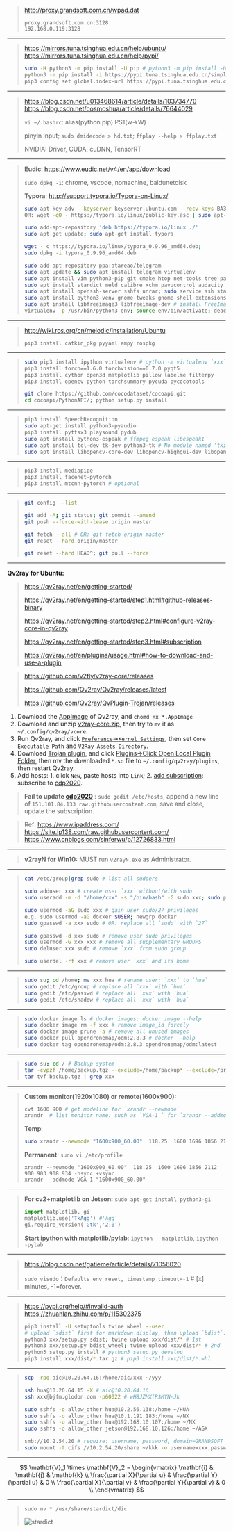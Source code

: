 >  http://proxy.grandsoft.com.cn/wpad.dat
>
>  ```
>  proxy.grandsoft.com.cn:3128
>  192.168.0.119:3128
>  ```

---

>  https://mirrors.tuna.tsinghua.edu.cn/help/ubuntu/
>  https://mirrors.tuna.tsinghua.edu.cn/help/pypi/
>
>  ```bash
>  sudo -H python3 -m pip install -U pip # python3 -m pip install -U pip
>  python3 -m pip install -i https://pypi.tuna.tsinghua.edu.cn/simple -U pip
>  pip3 config set global.index-url https://pypi.tuna.tsinghua.edu.cn/simple
>  ```

---

>https://blog.csdn.net/u013468614/article/details/103734770
>https://blog.csdn.net/cosmoshua/article/details/76644029
>
>`vi ~/.bashrc`: alias(python pip) PS1(w->W)
>
>pinyin input; `sudo dmidecode > hd.txt`; `ffplay --help > ffplay.txt`
>
>NVIDIA: Driver, CUDA, cuDNN, TensorRT

---


> **Eudic**: https://www.eudic.net/v4/en/app/download
>
> `sudo dpkg -i`: chrome, vscode, nomachine, baidunetdisk
>
> **Typora**: http://support.typora.io/Typora-on-Linux/
>
> ```bash
> sudo apt-key adv --keyserver keyserver.ubuntu.com --recv-keys BA300B7755AFCFAE
> OR: wget -qO - https://typora.io/linux/public-key.asc | sudo apt-key add -
> 
> sudo add-apt-repository 'deb https://typora.io/linux ./'
> sudo apt-get update; sudo apt-get install typora
> 
> wget - c https://typora.io/linux/typora_0.9.96_amd64.deb; 
> sudo dpkg -i typora_0.9.96_amd64.deb
> ```
>
> ```bash
> sudo add-apt-repository ppa:atareao/telegram
> sudo apt update && sudo apt install telegram virtualenv
> sudo apt install vim python3-pip git cmake htop net-tools tree pandoc
> sudo apt install stardict meld calibre xchm pavucontrol audacity kazam
> sudo apt install openssh-server sshfs unrar; sudo service ssh start
> sudo apt install python3-venv gnome-tweaks gnome-shell-extensions
> sudo apt install libfreeimage3 libfreeimage-dev # install FreeImage
> virtualenv -p /usr/bin/python3 env; source env/bin/activate; deactivate
> ```

---

> http://wiki.ros.org/cn/melodic/Installation/Ubuntu
>
> `pip3 install catkin_pkg pyyaml empy rospkg`

---


> ```bash
> sudo pip3 install ipython virtualenv # python -m virtualenv `xxx`
> pip3 install torch==1.6.0 torchvision==0.7.0 pyqt5
> pip3 install cython open3d matplotlib pillow labelme filterpy
> pip3 install opencv-python torchsummary pycuda pycocotools
> 
> git clone https://github.com/cocodataset/cocoapi.git
> cd cocoapi/PythonAPI/; python setup.py install
> ```

---

> ```bash
> pip3 install SpeechRecognition
> sudo apt-get install python3-pyaudio
> pip3 install pyttsx3 playsound pydub
> sudo apt install python3-espeak # ffmpeg espeak libespeak1
> sudo apt install tcl-dev tk-dev python3-tk # No module named 'tkinter'
> sudo apt install libopencv-core-dev libopencv-highgui-dev libopencv-calib3d-dev libopencv-features2d-dev libopencv-imgproc-dev libopencv-video-dev # install pre-compiled OpenCV libraries
> ```

---

> ```bash
> pip3 install mediapipe
> pip3 install facenet-pytorch
> pip3 install mtcnn-pytorch # optional
> ```

---

> ```bash
> git config --list
> 
> git add -A; git status; git commit --amend
> git push --force-with-lease origin master
> 
> git fetch --all # OR: git fetch origin master
> git reset --hard origin/master
> 
> git reset --hard HEAD^; git pull --force
> ```

---

**Qv2ray for Ubuntu:**

> https://qv2ray.net/en/getting-started/
>
> https://qv2ray.net/en/getting-started/step1.html#github-releases-binary
>
> https://qv2ray.net/en/getting-started/step2.html#configure-v2ray-core-in-qv2ray
>
> https://qv2ray.net/en/getting-started/step3.html#subscription
>
> https://qv2ray.net/en/plugins/usage.html#how-to-download-and-use-a-plugin

> https://github.com/v2fly/v2ray-core/releases
>
> https://github.com/Qv2ray/Qv2ray/releases/latest
>
> https://github.com/Qv2ray/QvPlugin-Trojan/releases

1. Download the [AppImage](https://github.com/Qv2ray/Qv2ray/releases/download/v2.6.3/Qv2ray.v2.6.3.linux-x64.AppImage) of Qv2ray, and `chomd +x *.AppImage`
2. Download and unzip [v2ray-core.zip](https://github.com/v2fly/v2ray-core/releases/download/v4.33.0/v2ray-linux-64.zip), then try to `mv` it as `~/.config/qv2ray/vcore`.
3. Run Qv2ray, and click [`Preference`->`Kernel Settings`](https://qv2ray.net/en/getting-started/step2.html#configure-v2ray-core-in-qv2ray), then set `Core Executable Path` and `V2Ray Assets Directory`.
4. Download [Trojan plugin](https://github.com/Qv2ray/QvPlugin-Trojan/releases/download/v2.0.0/QvTrojanPlugin.v2.0.0.linux-x64.so), and click [Plugins->Click Open Local Plugin Folder](https://qv2ray.net/en/plugins/usage.html#how-to-download-and-use-a-plugin), then mv the downloaded `*.so` file to `~/.config/qv2ray/plugins`, then restart Qv2ray.
5. Add hosts: 1. click `New`, paste hosts into `Link`; 2. [add subscription](https://qv2ray.net/en/getting-started/step3.html#subscription): subscribe to [cdp2020](https://raw.githubusercontent.com/cdp2020/v2ray/master/README.md). 

> **Fail to update [cdp2020](https://raw.githubusercontent.com/cdp2020/v2ray/master/README.md)** : `sudo gedit /etc/hosts`, append a new line of `151.101.84.133 raw.githubusercontent.com`, save and close, update the subscription.

> Ref: https://www.ipaddress.com/
> https://site.ip138.com/raw.githubusercontent.com/
> https://www.cnblogs.com/sinferwu/p/12726833.html

---

> **v2rayN for Win10:** MUST run `v2rayN.exe` as Administrator.

---

> ```bash
> cat /etc/group|grep sudo # list all sudoers
> 
> sudo adduser xxx # create user `xxx` without/with sudo
> sudo useradd -m -d "/home/xxx" -s "/bin/bash" -G sudo xxx; sudo passwd xxx
> 
> sudo usermod -aG sudo xxx # gain user sudo/27 privileges
> e.g. sudo usermod -aG docker $USER; newgrp docker
> sudo gpasswd -a xxx sudo # OR: replace all `sudo` with `27`
> 
> sudo gpasswd -d xxx sudo # remove user sudo privileges
> sudo usermod -G xxx xxx # remove all supplementary GROUPS
> sudo deluser xxx sudo # remove `xxx` from sudo group
> 
> sudo userdel -rf xxx # remove user `xxx` and its home
> ```

---

> ```bash
> sudo su; cd /home; mv xxx hua # rename user: `xxx` to `hua`
> sudo gedit /etc/group # replace all `xxx` with `hua`
> sudo gedit /etc/passwd # replace all `xxx` with `hua`
> sudo gedit /etc/shadow # replace all `xxx` with `hua`
> ```

---

> ```bash
> sudo docker image ls # docker images; docker image --help
> sudo docker image rm -f xxx # remove image_id forcely
> sudo docker image prune -a # remove all unused images
> sudo docker pull opendronemap/odm:2.8.3 # docker --help
> sudo docker tag opendronemap/odm:2.8.3 opendronemap/odm:latest
> ```

---

> ```bash
> sudo su; cd / # Backup system
> tar -cvpzf /home/backup.tgz --exclude=/home/backup* --exclude=/proc --exclude=/tmp --exclude=/lost+found --exclude=/media --exclude=/mnt --exclude=/run /
> tar tvf backup.tgz | grep xxx
> ```

---

> **Custom monitor(1920x1080) or remote(1600x900):**
>
> ```bash
> cvt 1600 900 # get modeline for `xrandr --newmode`
> xrandr  # list monitor name: such as `VGA-1 ` for `xrandr --addmode`
> ```
>
> **Temp**: 
>
> ```bash
> sudo xrandr --newmode "1600x900_60.00"  118.25  1600 1696 1856 2112  900 903 908 934 -hsync +vsync; sudo xrandr --addmode VGA-1 "1600x900_60.00"
> ```
>
> **Permanent**: `sudo vi /etc/profile`
>
> ```
> xrandr --newmode "1600x900_60.00"  118.25  1600 1696 1856 2112  900 903 908 934 -hsync +vsync
> xrandr --addmode VGA-1 "1600x900_60.00"
> ```

---

> **For cv2+matplotlib on Jetson:** `sudo apt-get install python3-gi`
>
> ```python
> import matplotlib, gi
> matplotlib.use('TkAgg') #'Agg'
> gi.require_version('Gtk','2.0')
> ```
>
> **Start ipython with matplotlib/pylab**: `ipython --matplotlib`, `ipython --pylab`

---

> https://blog.csdn.net/gatieme/article/details/71056020
>
> `sudo visudo`：`Defaults env_reset, timestamp_timeout=-1` # [x] minutes, -1=forever.

---

> https://pypi.org/help/#invalid-auth
> https://zhuanlan.zhihu.com/p/115302375
>
> ```bash
> pip3 install -U setuptools twine wheel --user
> # upload `sdist` first for markdown display, then upload `bdist`.
> python3 xxx/setup.py sdist; twine upload xxx/dist/* # 1st
> python3 xxx/setup.py bdist_wheel; twine upload xxx/dist/* # 2nd
> python3 setup.py install # python3 setup.py develop
> pip3 install xxx/dist/*.tar.gz # pip3 install xxx/dist/*.whl
> ```

---

> ```bash
> scp -rpq aic@10.20.64.16:/home/aic/xxx ~/yyy
> 
> ssh hua@10.20.64.15 -X # aic@10.20.64.16
> ssh xxx@bjfm.glodon.com -p60022 # wH8JZMX(R$MYN-Jk
> 
> sudo sshfs -o allow_other hua@10.2.56.138:/home ~/HUA
> sudo sshfs -o allow_other hua@10.1.191.183:/home ~/NX
> sudo sshfs -o allow_other hua@192.168.10.107:/home ~/NX
> sudo sshfs -o allow_other jetson@192.168.10.126:/home ~/AGX
> 
> smb://10.2.54.20 # require: username, password, domain=GRANDSOFT
> sudo mount -t cifs //10.2.54.20/share ~/kkk -o username=xxx,password=xxx,domain=GRANDSOFT
> ```

---


$$
\mathbf{V}_1 \times \mathbf{V}_2 =  \begin{vmatrix} 
\mathbf{i} & \mathbf{j} & \mathbf{k} \\
\frac{\partial X}{\partial u} &  \frac{\partial Y}{\partial u} & 0 \\
\frac{\partial X}{\partial v} &  \frac{\partial Y}{\partial v} & 0 \\
\end{vmatrix}
$$

---

> `sudo mv * /usr/share/stardict/dic`
>
> ![stardict](./stardict.png)
